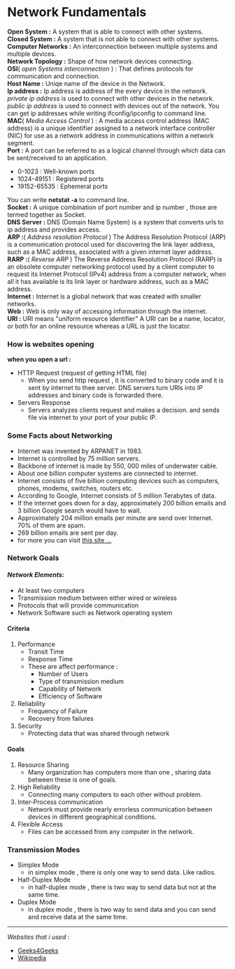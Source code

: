 # **Network Fundamentals**  

**Open System :** A system that is able to connect with other systems.  
**Closed System :** A system that is not able to connect with other systems.  
**Computer Networks :** An interconnection between multiple systems and multiple devices.   
**Network Topology :** Shape of how network devices connecting.  
**OSI**( *open Systems interconnection* ) : That defines protocols for communication and connection.  
**Host Name :** Uniqe name of the device in the Network.  
**Ip address :** Ip address is address of the every device in the network. *private ip address* is used to connect with other devices in the network. *public ip address* is used to connect with devices out of the network. You can get ip addresses while writing ifconfig/ipconfig to command line.  
**MAC**( *Media Access Control* ) : A media access control address (MAC address) is a unique identifier assigned to a network interface controller (NIC) for use as a network address in communications within a network segment.  
**Port :** A port can be referred to as a logical channel through which data can be sent/received to an application.  
* 0-1023 : Well-known ports
* 1024-49151 : Registered ports
* 19152-65535 : Ephemeral ports  

You can write **netstat -a** to command line.  
**Socket :** A unique combination of port number and ip number , those are termed together as Socket.  
**DNS Server :** DNS (Domain  Name System) is a system that converts urls to ip address and provides access.  
**ARP :**( *Address resolution Protocol* ) The Address Resolution Protocol (ARP) is a communication protocol used for discovering the link layer address, such as a MAC address, associated with a given internet layer address.    
**RARP :**( *Reverse ARP* ) The Reverse Address Resolution Protocol (RARP) is an obsolete computer networking protocol used by a client computer to request its Internet Protocol (IPv4) address from a computer network, when all it has available is its link layer or hardware address, such as a MAC address.  
**Internet :** Internet is a global network that was created with smaller networks.  
**Web :** Web is only way of accessing information through the internet.  
**URI :** URI means "uniform resource identifier"  A URI can be a name, locator, or both for an online resource whereas a URL is just the locator.

### **How is websites opening**
**when you open a url :**  
* HTTP Request (request of getting HTML file)  
    * When you send http request , it is converted to binary code and it is sent by internet to thee server. DNS servers turn URIs into IP addresses and binary code is forwarded there.
* Servers Response
    * Servers analyzes clients request and makes a decision. and sends file via internet to your port of your public IP.

### **Some Facts about Networking**
* Internet was invented by ARPANET in 1983.
* Internet is controlled by 75 million servers.
* Backbone of internet is made by 550, 000 miles of underwater cable.
* About one billion computer systems are connected to internet.
* Internet consists of five billion computing devices such as computers, phones, modems, switches, routers etc.
* According to Google, Internet consists of 5 million Terabytes of data.
* If the internet goes down for a day, approximately 200 billion emails and 3 billion Google search would have to wait.
* Approximately 204 million emails per minute are send over Internet. 70% of them are spam.
* 269 billion emails are sent per day.
* for more you can visit [this site ...](https://www.geeksforgeeks.org/unknown-facts-of-networking/?ref=lbp)
### **Network Goals**
#### *Network Elements:*
* At least two computers
* Transmission medium between either wired or wireless
* Protocols that will provide communication
* Network Software such as Network operating system

#### **Criteria**
1. Performance
    * Transit Time  
    * Response Time
    * These are affect performance :
        * Number of Users
        * Type of transmission medium
        * Capability of Network
        * Efficiency of Software
2. Reliability
    * Frequency of Failure
    * Recovery from failures
3. Security
    * Protecting data that was shared through network  

#### **Goals**
1. Resource Sharing
    * Many organization has computers more than one , sharing data between these is one of goals.
2. High Reliability
    * Connecting many computers to each other without problem.
3. Inter-Process communication
    * Network must provide nearly errorless communication between devices in different geographical conditions.
4. Flexible Access
    * Files can be accessed from any computer in the network.
### **Transmission Modes**
* Simplex Mode
    * in simplex mode , there is only one way to send data. Like radios.
* Half-Duplex Mode
    * in half-duplex mode , there is two way to send data but not at the same time.
* Duplex Mode
    * in duplex mode , there is two way to send data and you can send and receive data at the same time.

****
*Websites that i used* :  
* [Geeks4Geeks](https://www.geeksforgeeks.org/computer-network-tutorials/)  
* [Wikipedia](https://en.wikipedia.org/wiki/)
